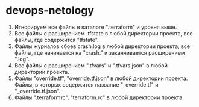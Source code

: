 # devops-netology
1) Игнорируем все файлы в каталоге ".terraform" и уровня выше.
2) Все файлы с расширением .tfstate в любой директории проекта, все файлы, где содержится "tfstate".
3) Файлы журналов сбоев crash.log в любой директории проекта, все файлы, где начинается на "crash." и заканчивается расширением ".log".
4) Все файлы с расширением ".tfvars" и ".tfvars.json" в любой директории проекта.
5) Файлы "override.tf", "override.tf.json" в любой директории проекта. Файлы, в которых содержится название "_override.tf" и "_override.tf.json".
6) Файлы ".terraformrc", "terraform.rc" в любой директории проекта.
